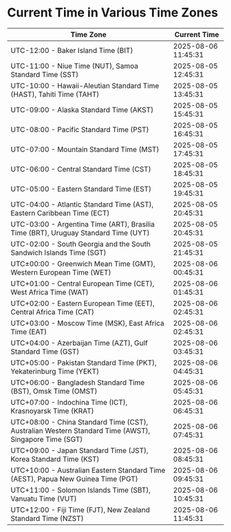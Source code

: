 # Current Time in Various Time Zones

| Time Zone | Current Time |
|-----------|--------------|
| UTC-12:00 - Baker Island Time (BIT) | 2025-08-06 11:45:31 |
| UTC-11:00 - Niue Time (NUT), Samoa Standard Time (SST) | 2025-08-05 12:45:31 |
| UTC-10:00 - Hawaii-Aleutian Standard Time (HAST), Tahiti Time (TAHT) | 2025-08-05 13:45:31 |
| UTC-09:00 - Alaska Standard Time (AKST) | 2025-08-05 15:45:31 |
| UTC-08:00 - Pacific Standard Time (PST) | 2025-08-05 16:45:31 |
| UTC-07:00 - Mountain Standard Time (MST) | 2025-08-05 17:45:31 |
| UTC-06:00 - Central Standard Time (CST) | 2025-08-05 18:45:31 |
| UTC-05:00 - Eastern Standard Time (EST) | 2025-08-05 19:45:31 |
| UTC-04:00 - Atlantic Standard Time (AST), Eastern Caribbean Time (ECT) | 2025-08-05 20:45:31 |
| UTC-03:00 - Argentina Time (ART), Brasília Time (BRT), Uruguay Standard Time (UYT) | 2025-08-05 20:45:31 |
| UTC-02:00 - South Georgia and the South Sandwich Islands Time (SGT) | 2025-08-05 21:45:31 |
| UTC±00:00 - Greenwich Mean Time (GMT), Western European Time (WET) | 2025-08-06 00:45:31 |
| UTC+01:00 - Central European Time (CET), West Africa Time (WAT) | 2025-08-06 01:45:31 |
| UTC+02:00 - Eastern European Time (EET), Central Africa Time (CAT) | 2025-08-06 02:45:31 |
| UTC+03:00 - Moscow Time (MSK), East Africa Time (EAT) | 2025-08-06 02:45:31 |
| UTC+04:00 - Azerbaijan Time (AZT), Gulf Standard Time (GST) | 2025-08-06 03:45:31 |
| UTC+05:00 - Pakistan Standard Time (PKT), Yekaterinburg Time (YEKT) | 2025-08-06 04:45:31 |
| UTC+06:00 - Bangladesh Standard Time (BST), Omsk Time (OMST) | 2025-08-06 05:45:31 |
| UTC+07:00 - Indochina Time (ICT), Krasnoyarsk Time (KRAT) | 2025-08-06 06:45:31 |
| UTC+08:00 - China Standard Time (CST), Australian Western Standard Time (AWST), Singapore Time (SGT) | 2025-08-06 07:45:31 |
| UTC+09:00 - Japan Standard Time (JST), Korea Standard Time (KST) | 2025-08-06 08:45:31 |
| UTC+10:00 - Australian Eastern Standard Time (AEST), Papua New Guinea Time (PGT) | 2025-08-06 09:45:31 |
| UTC+11:00 - Solomon Islands Time (SBT), Vanuatu Time (VUT) | 2025-08-06 10:45:31 |
| UTC+12:00 - Fiji Time (FJT), New Zealand Standard Time (NZST) | 2025-08-06 11:45:31 |
